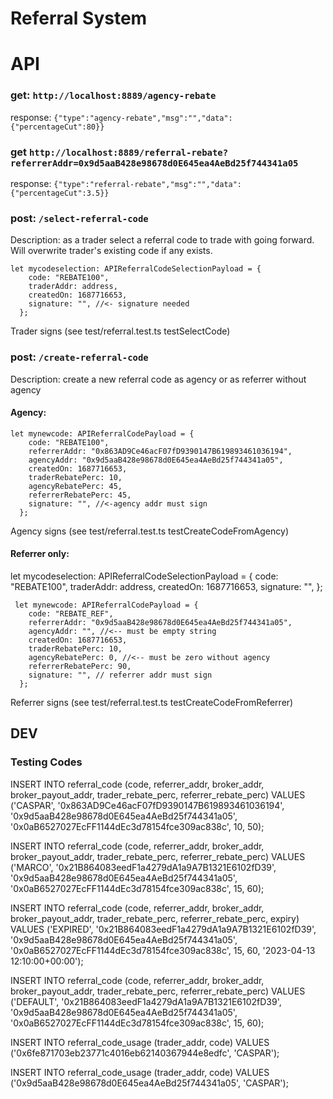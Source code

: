 # Referral System

# API

### get: `http://localhost:8889/agency-rebate`

response: `{"type":"agency-rebate","msg":"","data":{"percentageCut":80}}`

### get `http://localhost:8889/referral-rebate?referrerAddr=0x9d5aaB428e98678d0E645ea4AeBd25f744341a05`

response: `{"type":"referral-rebate","msg":"","data":{"percentageCut":3.5}}`

### post: `/select-referral-code`

Description: as a trader select a referral code to trade with going forward. Will overwrite trader's existing code if any exists.

```
let mycodeselection: APIReferralCodeSelectionPayload = {
    code: "REBATE100",
    traderAddr: address,
    createdOn: 1687716653,
    signature: "", //<- signature needed
  };
```

Trader signs (see test/referral.test.ts testSelectCode)

### post: `/create-referral-code`

Description: create a new referral code as agency or as referrer without agency

#### Agency:

```
let mynewcode: APIReferralCodePayload = {
    code: "REBATE100",
    referrerAddr: "0x863AD9Ce46acF07fD9390147B619893461036194",
    agencyAddr: "0x9d5aaB428e98678d0E645ea4AeBd25f744341a05",
    createdOn: 1687716653,
    traderRebatePerc: 10,
    agencyRebatePerc: 45,
    referrerRebatePerc: 45,
    signature: "", //<-agency addr must sign
  };
```

Agency signs (see test/referral.test.ts testCreateCodeFromAgency)

#### Referrer only:

let mycodeselection: APIReferralCodeSelectionPayload = {
code: "REBATE100",
traderAddr: address,
createdOn: 1687716653,
signature: "",
};

```
 let mynewcode: APIReferralCodePayload = {
    code: "REBATE_REF",
    referrerAddr: "0x9d5aaB428e98678d0E645ea4AeBd25f744341a05",
    agencyAddr: "", //<-- must be empty string
    createdOn: 1687716653,
    traderRebatePerc: 10,
    agencyRebatePerc: 0, //<-- must be zero without agency
    referrerRebatePerc: 90,
    signature: "", // referrer addr must sign
  };
```

Referrer signs (see test/referral.test.ts testCreateCodeFromReferrer)

## DEV

### Testing Codes

INSERT INTO referral_code (code, referrer_addr, broker_addr, broker_payout_addr, trader_rebate_perc, referrer_rebate_perc)
VALUES ('CASPAR', '0x863AD9Ce46acF07fD9390147B619893461036194', '0x9d5aaB428e98678d0E645ea4AeBd25f744341a05', '0x0aB6527027EcFF1144dEc3d78154fce309ac838c', 10, 50);

INSERT INTO referral_code (code, referrer_addr, broker_addr, broker_payout_addr, trader_rebate_perc, referrer_rebate_perc)
VALUES ('MARCO', '0x21B864083eedF1a4279dA1a9A7B1321E6102fD39', '0x9d5aaB428e98678d0E645ea4AeBd25f744341a05', '0x0aB6527027EcFF1144dEc3d78154fce309ac838c', 15, 60);

INSERT INTO referral_code (code, referrer_addr, broker_addr, broker_payout_addr, trader_rebate_perc, referrer_rebate_perc, expiry)
VALUES ('EXPIRED', '0x21B864083eedF1a4279dA1a9A7B1321E6102fD39', '0x9d5aaB428e98678d0E645ea4AeBd25f744341a05', '0x0aB6527027EcFF1144dEc3d78154fce309ac838c', 15, 60, '2023-04-13 12:10:00+00:00');

INSERT INTO referral_code (code, referrer_addr, broker_addr, broker_payout_addr, trader_rebate_perc, referrer_rebate_perc)
VALUES ('DEFAULT', '0x21B864083eedF1a4279dA1a9A7B1321E6102fD39', '0x9d5aaB428e98678d0E645ea4AeBd25f744341a05', '0x0aB6527027EcFF1144dEc3d78154fce309ac838c', 15, 60);

INSERT INTO referral_code_usage (trader_addr, code)
VALUES ('0x6fe871703eb23771c4016eb62140367944e8edfc', 'CASPAR');

INSERT INTO referral_code_usage (trader_addr, code)
VALUES ('0x9d5aaB428e98678d0E645ea4AeBd25f744341a05', 'CASPAR');
